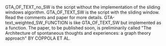 GTA_OF_TEXT_no_SW is the script without the implementation of the sliding windows algorithm. 
GTA_OF_TEXT_SW is the script with the sliding window. Read the comments and paper for more details.
GTA-text_weighted_SW_FUNCTION is like GTA_OF_TEXT_SW but implemented as a function. 
The paper, to be published soon, is preliminarily called "The Architecture of spontaneous thoughts and experiences: a graph theory approach" BY COPPOLA ET AL.
